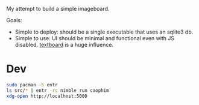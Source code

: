 My attempt to build a simple imageboard.

Goals:
  + Simple to deploy: should be a single executable that uses an sqlite3 db.
  + Simple to use: UI should be minimal and functional even with JS disabled.
    [textboard](http://textboard.org/) is a huge influence.

# Dev

```sh
sudo pacman -S entr
ls src/* | entr -rc nimble run caophim
xdg-open http://localhost:5000
```
